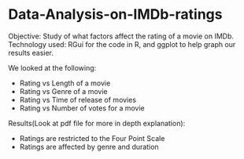 # Data-Analysis-on-IMDb-ratings
Objective: Study of what factors affect the rating of a movie on IMDb.
Technology used: RGui for the code in R, and ggplot to help graph our results easier.

We looked at the following:
- Rating vs Length of a movie
- Rating vs Genre of a movie
- Rating vs Time of release of movies
- Rating vs Number of votes for a movie

Results(Look at pdf file for more in depth explanation):

- Ratings are restricted to the Four Point Scale
- Ratings are affected by genre and duration
